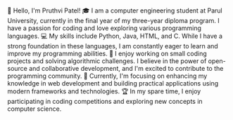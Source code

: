 👋 Hello, I'm Pruthvi Patel!
🎓 I am a computer engineering student at Parul University, currently in the final year of my three-year diploma program. I have a passion for coding and love exploring various programming languages.
💻 My skills include Python, Java, HTML, and C. While I have a strong foundation in these languages, I am constantly eager to learn and improve my programming abilities.
🌟 I enjoy working on small coding projects and solving algorithmic challenges. I believe in the power of open-source and collaborative development, and I'm excited to contribute to the programming community.
🔭 Currently, I'm focusing on enhancing my knowledge in web development and building practical applications using modern frameworks and technologies.
🏆 In my spare time, I enjoy participating in coding competitions and exploring new concepts in computer science.
